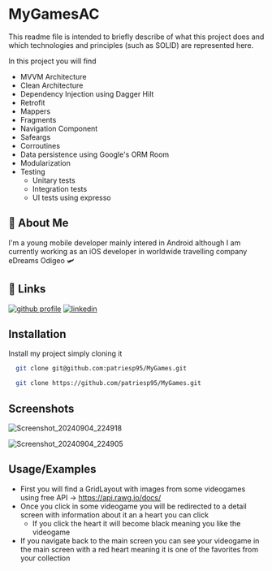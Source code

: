 
# MyGamesAC

This readme file is intended to briefly describe of what this project does and which technologies and principles (such as SOLID) are represented here.

In this project you will find 
- MVVM Architecture
- Clean Architecture
- Dependency Injection using Dagger Hilt
- Retrofit
- Mappers
- Fragments
- Navigation Component
- Safeargs
- Corroutines
- Data persistence using Google's ORM Room
- Modularization
- Testing
    - Unitary tests
    - Integration tests
    - UI tests using expresso




## 🚀 About Me
I'm a young mobile developer mainly intered in Android although I am currently working as an iOS developer in worldwide travelling company eDreams Odigeo 🛩️


## 🔗 Links
[![github profile](https://img.shields.io/badge/github-572364?style=for-the-badge&logo=github&logoColor=white)](https://github.com/patriesp95)
[![linkedin](https://img.shields.io/badge/linkedin-0A66C2?style=for-the-badge&logo=linkedin&logoColor=white)](https://www.linkedin.com/in/patricia-martinez-espert-7470291a7/)


## Installation

Install my project simply cloning it 

```bash
  git clone git@github.com:patriesp95/MyGames.git
```

```bash
  git clone https://github.com/patriesp95/MyGames.git
```

## Screenshots

![Screenshot_20240904_224918](https://github.com/user-attachments/assets/b7cb2b18-2d8a-4c81-8e6f-4ab8a199f98f)

![Screenshot_20240904_224905](https://github.com/user-attachments/assets/d6d18fd9-0c85-44f5-98a7-ba6ab448ded6)


## Usage/Examples

- First you will find a GridLayout with images from some videogames using free API -> https://api.rawg.io/docs/
- Once you click in some videogame you will be redirected to a detail screen with information about it an a heart you can click
    - If you click the heart it will become black meaning you like the videogame
 - If you navigate back to the main screen you can see your videogame in the main screen with a red heart meaning it is one of the favorites from your collection


